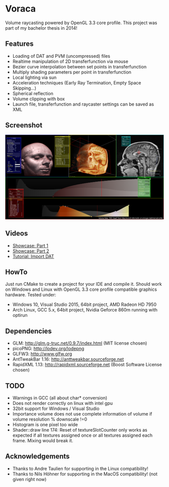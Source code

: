 # Voraca
Volume raycasting powered by OpenGL 3.3 core profile. This project was part of my bachelor thesis in 2014!

## Features
* Loading of DAT and PVM (uncompressed) files
* Realtime manipulation of 2D transferfunction via mouse
* Bezier curve interpolation between set points in transferfunction
* Multiply shading parameters per point in transferfunction
* Local lighting via sun
* Acceleration techniques (Early Ray Termination, Empty Space Skipping...)
* Spherical reflection
* Volume clipping with box
* Launch file, transferfunction and raycaster settings can be saved as XML

## Screenshot
![Screenshot](media/Voraca-Screenshot-0.png)

## Videos
* [Showcase: Part 1](https://www.youtube.com/watch?v=sM18a2M5_FM)
* [Showcase: Part 2](https://www.youtube.com/watch?v=ZcDHNtyZ3es)
* [Tutorial: Import DAT](https://www.youtube.com/watch?v=rirZg5DN4OE)

## HowTo
Just run CMake to create a project for your IDE and compile it. Should work on Windows and Linux with OpenGL 3.3 core profile compatible graphics hardware. Tested under:
* Windows 10, Visual Studio 2015, 64bit project, AMD Radeon HD 7950
* Arch Linux, GCC 5.x, 64bit project, Nvidia Geforce 860m running with optirun

## Dependencies
* GLM: http://glm.g-truc.net/0.9.7/index.html (MIT license chosen)
* picoPNG: http://lodev.org/lodepng
* GLFW3: http://www.glfw.org
* AntTweakBar 1.16: http://anttweakbar.sourceforge.net
* RapidXML 1.13: http://rapidxml.sourceforge.net (Boost Software License chosen)

## TODO
* Warnings in GCC (all about char* conversion)
* Does not render correctly on linux with intel gpu
* 32bit support for Windows / Visual Studio
* Importance volume does not use complete information of volume if volume resolution % downscale !=0
* Histogram is one pixel too wide
* Shader::draw line 174: Reset of textureSlotCounter only works as expected if all textures assigned once or all textures assigned each frame. Mixing would break it.

## Acknowledgements
* Thanks to Andre Taulien for supporting in the Linux compatibility!
* Thanks to Nils Höhner for supporting in the MacOS compatibility! (not given right now)
